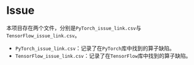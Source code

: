 # Issue

<font>本项目存在两个文件，分别是`PyTorch_issue_link.csv`与`TensorFlow_issue_link.csv`。</font><br/>

*  <font>`PyTorch_issue_link.csv`：记录了在`PyTorch`库中找到的算子缺陷。</font><br/>
*  <font>`TensorFlow_issue_link.csv`：记录了在`TensorFlow`库中找到的算子缺陷。</font><br/>
